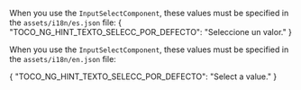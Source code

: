 
When you use the `InputSelectComponent`, these values must be specified in the `assets/i18n/es.json` file:
{
    "TOCO_NG_HINT_TEXTO_SELECC_POR_DEFECTO": "Seleccione un valor."
}



When you use the `InputSelectComponent`, these values must be specified in the `assets/i18n/en.json` file:

{
    "TOCO_NG_HINT_TEXTO_SELECC_POR_DEFECTO": "Select a value."
}
